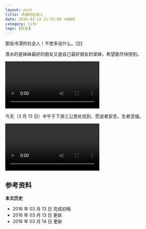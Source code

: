 ```yaml
---
layout: post
title: 冷漠的社会人
date: 2016-03-14 21:25:00 +0800
category: life
tags: [社会]
---
```


那些冷漠的社会人！不想多说什么。[[1]][1]

落水的是妹妹最好的朋友又是自己最好朋友的堂妹，希望能尽快捞到。

<video class="video" controls>
  <source src="http://videofile1.cutv.com/originfileg/010061_t/2016/03/12/G15/G15fgfflggjkmmnjilg9x3_cug.mp4" type="video/mp4" />
</video>

今天（3 月 13 日）中午于下游三公里处找到，愿逝者安息，生者坚强。

<video class="video" controls>
  <source src="http://videofile1.cutv.com/originfileg/010061_t/2016/03/14/G14/G14efeekffijlnjjifn91w_cug.mp4" type="video/mp4" />
</video>

## 参考资料

[1]:http://www.strtv.cn/e/d/2016-3-12/1457787496878.shtml "开摩托栽进水沟 一女子至今失踪 2016-03-12"

**本文历史**

* 2016 年 03 月 13 日 完成初稿
* 2016 年 03 月 13 日 更新
* 2016 年 03 月 14 日 更新
